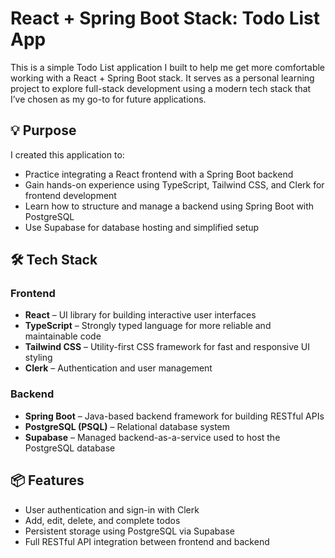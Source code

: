 # React + Spring Boot Stack: Todo List App

This is a simple Todo List application I built to help me get more comfortable working with a React + Spring Boot stack. It serves as a personal learning project to explore full-stack development using a modern tech stack that I’ve chosen as my go-to for future applications.

## 💡 Purpose

I created this application to:

- Practice integrating a React frontend with a Spring Boot backend
- Gain hands-on experience using TypeScript, Tailwind CSS, and Clerk for frontend development
- Learn how to structure and manage a backend using Spring Boot with PostgreSQL
- Use Supabase for database hosting and simplified setup

## 🛠️ Tech Stack

### Frontend

- **React** – UI library for building interactive user interfaces
- **TypeScript** – Strongly typed language for more reliable and maintainable code
- **Tailwind CSS** – Utility-first CSS framework for fast and responsive UI styling
- **Clerk** – Authentication and user management

### Backend

- **Spring Boot** – Java-based backend framework for building RESTful APIs
- **PostgreSQL (PSQL)** – Relational database system
- **Supabase** – Managed backend-as-a-service used to host the PostgreSQL database

## 📦 Features

- User authentication and sign-in with Clerk
- Add, edit, delete, and complete todos
- Persistent storage using PostgreSQL via Supabase
- Full RESTful API integration between frontend and backend
